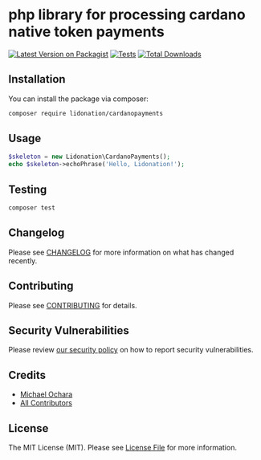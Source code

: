 # php library for processing cardano native token payments

[![Latest Version on Packagist](https://img.shields.io/packagist/v/lidonation/cardanopayments.svg?style=flat-square)](https://packagist.org/packages/lidonation/cardanopayments)
[![Tests](https://github.com/lidonation/cardanopayments/actions/workflows/run-tests.yml/badge.svg?branch=main)](https://github.com/lidonation/cardanopayments/actions/workflows/run-tests.yml)
[![Total Downloads](https://img.shields.io/packagist/dt/lidonation/cardanopayments.svg?style=flat-square)](https://packagist.org/packages/lidonation/cardanopayments)

## Installation

You can install the package via composer:

```bash
composer require lidonation/cardanopayments
```

## Usage

```php
$skeleton = new Lidonation\CardanoPayments();
echo $skeleton->echoPhrase('Hello, Lidonation!');
```

## Testing

```bash
composer test
```

## Changelog

Please see [CHANGELOG](CHANGELOG.md) for more information on what has changed recently.

## Contributing

Please see [CONTRIBUTING](#) for details.

## Security Vulnerabilities

Please review [our security policy](../../security/policy) on how to report security vulnerabilities.

## Credits

- [Michael Ochara](https://github.com/michaelteddy009)
- [All Contributors](../../contributors)

## License

The MIT License (MIT). Please see [License File](LICENSE.md) for more information.

